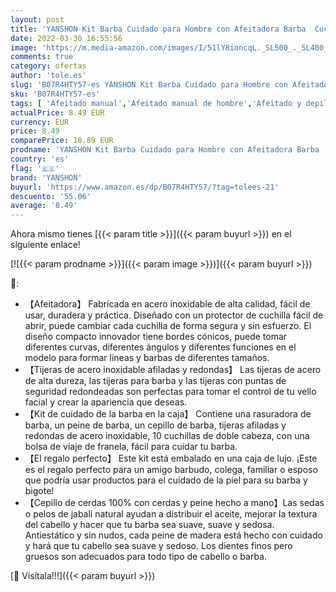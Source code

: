 ```yaml
---
layout: post
title: 'YANSHON Kit Barba Cuidado para Hombre con Afeitadora Barba  Cuchillas  Cepillo Barba  Peine Barba  Tijeras Acero INOX Puntiaguda e Redonda  Bolsa de Franela  Juego Hombres'
date: 2022-03-30 16:55:56
image: 'https://m.media-amazon.com/images/I/51lY8ioncqL._SL500_._SL400_.jpg'
comments: true
category: ofertas
author: 'tole.es'
slug: 'B07R4HTY57-es YANSHON Kit Barba Cuidado para Hombre con Afeitadora Barba...'
sku: 'B07R4HTY57-es'
tags: [ 'Afeitado manual','Afeitado manual de hombre','Afeitado y depilación','Belleza','Kits de afeitado manual para hombre','tijeras','yanshon', ]
actualPrice: 8.49 EUR
currency: EUR
price: 8.49
comparePrice: 18.89 EUR
prodname: 'YANSHON Kit Barba Cuidado para Hombre con Afeitadora Barba  Cuchillas  Cepillo Barba  Peine Barba  Tijeras Acero INOX Puntiaguda e Redonda  Bolsa de Franela  Juego Hombres'
country: 'es'
flag: '🇪🇸'
brand: 'YANSHON'
buyurl: 'https://www.amazon.es/dp/B07R4HTY57/?tag=tolees-21'
descuento: '55.06'
average: '8.49'
---
```


Ahora mismo tienes [{{< param title >}}]({{< param buyurl >}}) en el siguiente enlace!

[![{{< param prodname >}}]({{< param image >}})]({{< param buyurl >}})

🔎:

- 【Afeitadora】 Fabricada en acero inoxidable de alta calidad, fácil de usar, duradera y práctica. Diseñado con un protector de cuchilla fácil de abrir, puede cambiar cada cuchilla de forma segura y sin esfuerzo. El diseño compacto innovador tiene bordes cónicos, puede tomar diferentes curvas, diferentes ángulos y diferentes funciones en el modelo para formar líneas y barbas de diferentes tamaños.
- 【Tijeras de acero inoxidable afiladas y redondas】 Las tijeras de acero de alta dureza, las tijeras para barba y las tijeras con puntas de seguridad redondeadas son perfectas para tomar el control de tu vello facial y crear la apariencia que deseas.
- 【Kit de cuidado de la barba en la caja】 Contiene una rasuradora de barba, un peine de barba, un cepillo de barba, tijeras afiladas y redondas de acero inoxidable, 10 cuchillas de doble cabeza, con una bolsa de viaje de franela, fácil para cuidar tu barba.
- 【El regalo perfecto】 Este kit está embalado en una caja de lujo. ¡Este es el regalo perfecto para un amigo barbudo, colega, familiar o esposo que podría usar productos para el cuidado de la piel para su barba y bigote!
- 【Cepillo de cerdas 100% con cerdas y peine hecho a mano】Las sedas o pelos de jabalí natural ayudan a distribuir el aceite, mejorar la textura del cabello y hacer que tu barba sea suave, suave y sedosa. Antiestático y sin nudos, cada peine de madera está hecho con cuidado y hará que tu cabello sea suave y sedoso. Los dientes finos pero gruesos son adecuados para todo tipo de cabello o barba.

[🛒 Visítala!!!]({{< param buyurl >}})
